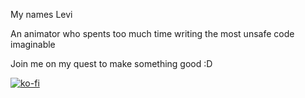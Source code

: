 My names Levi

An animator who spents too much time writing the most unsafe code imaginable

Join me on my quest to make something good :D


[![ko-fi](https://ko-fi.com/img/githubbutton_sm.svg)](https://ko-fi.com/W7W2S683S)
